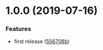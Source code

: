 # 1.0.0 (2019-07-16)


### Features

* first release ([556708b](https://github.com/BBVAEngineering/ember-cli-webcomponents-bundler/commit/556708b))
